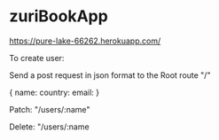 # zuriBookApp

https://pure-lake-66262.herokuapp.com/

To create user:

Send a post request in json format to the Root route "/"

{
name:
country:
email:
}

Patch: "/users/:name"

Delete: "/users/:name
